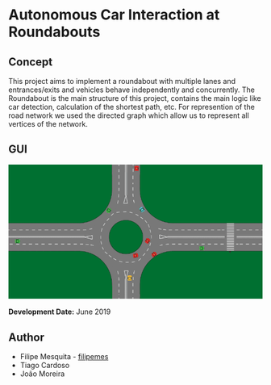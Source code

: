 # Autonomous Car Interaction at Roundabouts

## Concept

This project aims to implement a roundabout with multiple lanes and entrances/exits and vehicles behave independently and concurrently.
The Roundabout is the main structure of this project, contains the main logic like car detection,  calculation of the shortest path, etc. For represention of the road network we used the directed graph which allow us to represent all vertices of the network. 

## GUI

![Roundabout](screenshots/roundabout.gif)


**Development Date:** June 2019

## Author

* Filipe Mesquita - [filipemes](https://github.com/filipemes)
* Tiago Cardoso
* João Moreira
